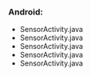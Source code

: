 ### Android:
<ul>
<li>SensorActivity.java</li>
<li>SensorActivity.java</li>
<li>SensorActivity.java</li>
<li>SensorActivity.java</li>
<li>SensorActivity.java</li>
